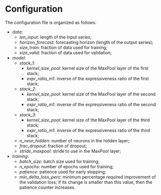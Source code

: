 # Configuration
The configuration file is organized as follows:

- _data_:
    - _len_input_: length of the input series;
    - _horizon_forecast_: forecasting horizon (length of the output series);
    - _size_train_: fraction of data used for training;
    - _size_valid_: fraction of data used for validation;
- _model_:
    - _stack_1_:
        - _kernel_size_pool_: kernel size of the MaxPool layer of the first stack;
        - _expr_ratio_m1_: inverse of the expressiveness ratio of the first stack;
    - _stack_2_:
        - _kernel_size_pool_: kernel size of the MaxPool layer of the second stack;
        - _expr_ratio_m1_: inverse of the expressiveness ratio of the second stack;
    - _stack_3_:
        - _kernel_size_pool_: kernel size of the MaxPool layer of the third stack;
        - _expr_ratio_m1_: inverse of the expressiveness ratio of the third stack;
    - _n_neur_hidden_: number of neurons in the hidden layer;
    - _frac_dropout_: fraction of dropout;
    - _stride_maxpool_: stride to use in the MaxPool layer;
- _training_:
    - _batch_size_: batch size used for training;
    - _n_epochs_: number of epochs used for training;
    - _patience_: patience used for early stopping;
    - _min_delta_loss_perc_: minimum percentage required improvement of the validation loss; if its change is smaller than this value, then the patience counter increases.